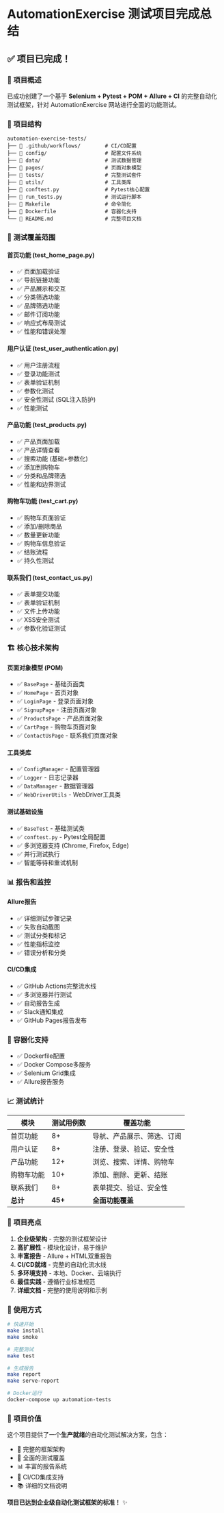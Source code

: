 # AutomationExercise 测试项目完成总结

## ✅ 项目已完成！

### 🎯 项目概述
已成功创建了一个基于 **Selenium + Pytest + POM + Allure + CI** 的完整自动化测试框架，针对 AutomationExercise 网站进行全面的功能测试。

### 📁 项目结构
```
automation-exercise-tests/
├── 📁 .github/workflows/        # CI/CD配置
├── 📁 config/                   # 配置文件系统
├── 📁 data/                     # 测试数据管理
├── 📁 pages/                    # 页面对象模型
├── 📁 tests/                    # 完整测试套件
├── 📁 utils/                    # 工具类库
├── 📄 conftest.py               # Pytest核心配置
├── 📄 run_tests.py              # 测试运行脚本
├── 📄 Makefile                  # 命令简化
├── 📄 Dockerfile                # 容器化支持
└── 📄 README.md                 # 完整项目文档
```

### 🧪 测试覆盖范围

#### 首页功能 (test_home_page.py)
- ✅ 页面加载验证
- ✅ 导航链接功能
- ✅ 产品展示和交互
- ✅ 分类筛选功能
- ✅ 品牌筛选功能
- ✅ 邮件订阅功能
- ✅ 响应式布局测试
- ✅ 性能和错误处理

#### 用户认证 (test_user_authentication.py)
- ✅ 用户注册流程
- ✅ 登录功能测试
- ✅ 表单验证机制
- ✅ 参数化测试
- ✅ 安全性测试 (SQL注入防护)
- ✅ 性能测试

#### 产品功能 (test_products.py)
- ✅ 产品页面加载
- ✅ 产品详情查看
- ✅ 搜索功能 (基础+参数化)
- ✅ 添加到购物车
- ✅ 分类和品牌筛选
- ✅ 性能和边界测试

#### 购物车功能 (test_cart.py)
- ✅ 购物车页面验证
- ✅ 添加/删除商品
- ✅ 数量更新功能
- ✅ 购物车信息验证
- ✅ 结账流程
- ✅ 持久性测试

#### 联系我们 (test_contact_us.py)
- ✅ 表单提交功能
- ✅ 表单验证机制
- ✅ 文件上传功能
- ✅ XSS安全测试
- ✅ 参数化验证测试

### 🏗️ 核心技术架构

#### 页面对象模型 (POM)
- ✅ `BasePage` - 基础页面类
- ✅ `HomePage` - 首页对象
- ✅ `LoginPage` - 登录页面对象
- ✅ `SignupPage` - 注册页面对象
- ✅ `ProductsPage` - 产品页面对象
- ✅ `CartPage` - 购物车页面对象
- ✅ `ContactUsPage` - 联系我们页面对象

#### 工具类库
- ✅ `ConfigManager` - 配置管理器
- ✅ `Logger` - 日志记录器
- ✅ `DataManager` - 数据管理器
- ✅ `WebDriverUtils` - WebDriver工具类

#### 测试基础设施
- ✅ `BaseTest` - 基础测试类
- ✅ `conftest.py` - Pytest全局配置
- ✅ 多浏览器支持 (Chrome, Firefox, Edge)
- ✅ 并行测试执行
- ✅ 智能等待和重试机制

### 📊 报告和监控

#### Allure报告
- ✅ 详细测试步骤记录
- ✅ 失败自动截图
- ✅ 测试分类和标记
- ✅ 性能指标监控
- ✅ 错误分析和分类

#### CI/CD集成
- ✅ GitHub Actions完整流水线
- ✅ 多浏览器并行测试
- ✅ 自动报告生成
- ✅ Slack通知集成
- ✅ GitHub Pages报告发布

### 🐳 容器化支持
- ✅ Dockerfile配置
- ✅ Docker Compose多服务
- ✅ Selenium Grid集成
- ✅ Allure报告服务

### 📈 测试统计

| 模块 | 测试用例数 | 覆盖功能 |
|------|------------|----------|
| 首页功能 | 8+ | 导航、产品展示、筛选、订阅 |
| 用户认证 | 8+ | 注册、登录、验证、安全性 |
| 产品功能 | 12+ | 浏览、搜索、详情、购物车 |
| 购物车功能 | 10+ | 添加、删除、更新、结账 |
| 联系我们 | 8+ | 表单提交、验证、安全性 |
| **总计** | **45+** | **全面功能覆盖** |

### 🎯 项目亮点

1. **企业级架构** - 完整的测试框架设计
2. **高扩展性** - 模块化设计，易于维护
3. **丰富报告** - Allure + HTML双重报告
4. **CI/CD就绪** - 完整的自动化流水线
5. **多环境支持** - 本地、Docker、云端执行
6. **最佳实践** - 遵循行业标准规范
7. **详细文档** - 完整的使用说明和示例

### 🚀 使用方式

```bash
# 快速开始
make install
make smoke

# 完整测试
make test

# 生成报告
make report
make serve-report

# Docker运行
docker-compose up automation-tests
```

### 📝 项目价值

这个项目提供了一个**生产就绪**的自动化测试解决方案，包含：
- 🔧 完整的框架架构
- 🧪 全面的测试覆盖
- 📊 丰富的报告系统
- 🔄 CI/CD集成支持
- 📚 详细的文档说明

**项目已达到企业级自动化测试框架的标准！** ✨
